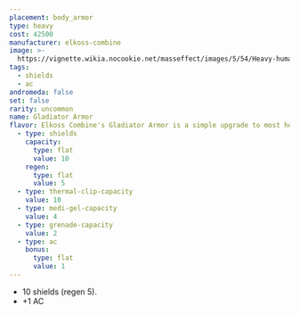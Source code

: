 ```yaml
---
placement: body_armor
type: heavy
cost: 42500
manufacturer: elkoss-combine
image: >-
  https://vignette.wikia.nocookie.net/masseffect/images/5/54/Heavy-human-Gladiator.png/revision/latest/scale-to-width-down/160?cb=20100209161008
tags:
  - shields
  - ac
andromeda: false
set: false
rarity: uncommon
name: Gladiator Armor
flavor: Elkoss Combine's Gladiator Armor is a simple upgrade to most heavy armor.
  - type: shields
    capacity:
      type: flat
      value: 10
    regen:
      type: flat
      value: 5
  - type: thermal-clip-capacity
    value: 10
  - type: medi-gel-capacity
    value: 4
  - type: grenade-capacity
    value: 2
  - type: ac
    bonus:
      type: flat
      value: 1
---
```

- 10 shields (regen 5).
- +1 AC
